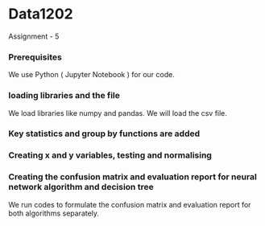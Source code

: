 # Data1202
Assignment - 5

### Prerequisites
We use Python ( Jupyter Notebook ) for our code.

### loading libraries and the file
We load libraries like numpy and pandas. We will load the csv file.

### Key statistics and group by functions are added

### Creating x and y variables, testing and normalising

### Creating the confusion matrix and evaluation report for neural network algorithm and decision tree
We run codes to formulate the confusion matrix and evaluation report  for both algorithms separately.
